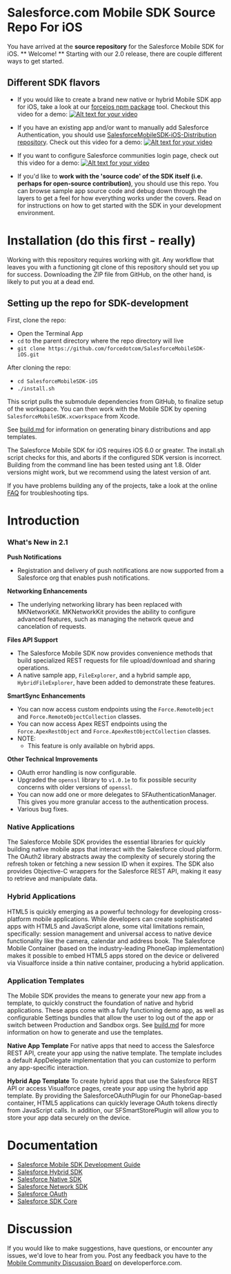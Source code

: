 # Salesforce.com Mobile SDK Source Repo For iOS

You have arrived at the **source repository** for the Salesforce Mobile SDK for iOS. ** Welcome!  **
Starting with our 2.0 release, there are couple different ways to get started.

## Different SDK flavors
- If you would like to create a brand new native or hybrid Mobile SDK app for iOS, take a look at our [forceios npm package](https://npmjs.org/package/forceios) tool. Checkout this video for a demo:
[![Alt text for your video](http://img.youtube.com/vi/zNw59KEUF24/0.jpg)](http://www.youtube.com/watch?v=zNw59KEUF24)


- If you have an existing app and/or want to manually add Salesforce Authentication, you should use [SalesforceMobileSDK-iOS-Distribution repository](https://github.com/forcedotcom/SalesforceMobileSDK-iOS-Distribution). Check out this video for a demo:
[![Alt text for your video](http://img.youtube.com/vi/X4jhhmnvjAI/0.jpg)](http://www.youtube.com/watch?v=X4jhhmnvjAI)

- If you want to configure Salesforce communities login page, check out this video for a demo:
[![Alt text for your video](http://img.youtube.com/vi/USFPo2u7jpU/0.jpg)](http://www.youtube.com/watch?v=USFPo2u7jpU)


- If you'd like to **work with the 'source code' of the SDK itself (i.e. perhaps for open-source contribution)**, you should use this repo.  You can browse sample app source code and debug down through the layers to get a feel for how everything works under the covers.  Read on for instructions on how to get started with the SDK in your development environment.

Installation (do this first - really)
==
Working with this repository requires working with git.  Any workflow that leaves you with a functioning git clone of this repository should set you up for success.  Downloading the ZIP file from GitHub, on the other hand, is likely to put you at a dead end.

## Setting up the repo for SDK-development
First, clone the repo:

- Open the Terminal App
- `cd` to the parent directory where the repo directory will live
- `git clone https://github.com/forcedotcom/SalesforceMobileSDK-iOS.git`

After cloning the repo:

- `cd SalesforceMobileSDK-iOS`
- `./install.sh`

This script pulls the submodule dependencies from GitHub, to finalize setup of the workspace.  You can then work with the Mobile SDK by opening `SalesforceMobileSDK.xcworkspace` from Xcode.

See [build.md](build.md) for information on generating binary distributions and app templates.

The Salesforce Mobile SDK for iOS requires iOS 6.0 or greater.  The install.sh script checks for this, and aborts if the configured SDK version is incorrect.  Building from the command line has been tested using ant 1.8.  Older versions might work, but we recommend using the latest version of ant.

If you have problems building any of the projects, take a look at the online [FAQ](https://github.com/forcedotcom/SalesforceMobileSDK-iOS/wiki/FAQ) for troubleshooting tips.

Introduction
==

### What's New in 2.1

**Push Notifications**
- Registration and delivery of push notifications are now supported from a Salesforce org that enables push notifications.

**Networking Enhancements**
- The underlying networking library has been replaced with MKNetworkKit. MKNetworkKit provides the ability to configure advanced features, such as managing the network queue and cancelation of requests.

**Files API Support**
- The Salesforce Mobile SDK now provides convenience methods that build specialized REST requests for file upload/download and sharing operations.
- A native sample app, `FileExplorer`, and a hybrid sample app, `HybridFileExplorer`, have been added to demonstrate these features.

**SmartSync Enhancements**
- You can now access custom endpoints using the `Force.RemoteObject` and `Force.RemoteObjectCollection` classes.
- You can now access Apex REST endpoints using the `Force.ApexRestObject` and `Force.ApexRestObjectCollection` classes.
- NOTE:
	- This feature is only available on hybrid apps.

**Other Technical Improvements**
- OAuth error handling is now configurable.
- Upgraded the `openssl` library to `v1.0.1e` to fix possible security concerns with older versions of `openssl`.
- You can now add one or more delegates to SFAuthenticationManager. This gives you more granular access to the authentication process.
- Various bug fixes.

### Native Applications
The Salesforce Mobile SDK provides the essential libraries for quickly building native mobile apps that interact with the Salesforce cloud platform. The OAuth2 library abstracts away the complexity of securely storing the refresh token or fetching a new session ID when it expires. The SDK also provides Objective-C wrappers for the Salesforce REST API, making it easy to retrieve and manipulate data.

### Hybrid Applications
HTML5 is quickly emerging as a powerful technology for developing cross-platform mobile applications. While developers can create sophisticated apps with HTML5 and JavaScript alone, some vital limitations remain, specifically: session management and universal access to native device functionality like the camera, calendar and address book. The Salesforce Mobile Container (based on the industry-leading PhoneGap implementation) makes it possible to embed HTML5 apps stored on the device or delivered via Visualforce inside a thin native container, producing a hybrid application.

### Application Templates
The Mobile SDK provides the means to generate your new app from a template, to quickly construct the foundation of native and hybrid applications.  These apps come with a fully functioning demo app, as well as configurable Settings bundles that allow the user to log out of the app or switch between Production and Sandbox orgs.  See [build.md](build.md) for more information on how to generate and use the templates.

**Native App Template**
For native apps that need to access the Salesforce REST API, create your app using the native template.  The template includes a default AppDelegate implementation that you can customize to perform any app-specific interaction.

**Hybrid App Template**
To create hybrid apps that use the Salesforce REST API or access Visualforce pages, create your app using the hybrid app template. By providing the SalesforceOAuthPlugin for our PhoneGap-based container, HTML5 applications can quickly leverage OAuth tokens directly from JavaScript calls.  In addition, our SFSmartStorePlugin will allow you to store your app data securely on the device.

Documentation
==

* [Salesforce Mobile SDK Development Guide](https://github.com/forcedotcom/SalesforceMobileSDK-Shared/blob/master/doc/mobile_sdk.pdf?raw=true)
* [Salesforce Hybrid SDK](http://forcedotcom.github.io/SalesforceMobileSDK-iOS/Documentation/SalesforceHybridSDK/html/index.html)
* [Salesforce Native SDK](http://forcedotcom.github.io/SalesforceMobileSDK-iOS/Documentation/SalesforceNativeSDK/html/index.html)
* [Salesforce Network SDK](http://forcedotcom.github.io/SalesforceMobileSDK-iOS/Documentation/SalesforceNetworkSDK/html/index.html)
* [Salesforce OAuth](http://forcedotcom.github.io/SalesforceMobileSDK-iOS/Documentation/SalesforceOAuth/html/index.html)
* [Salesforce SDK Core](http://forcedotcom.github.io/SalesforceMobileSDK-iOS/Documentation/SalesforceSDKCore/html/index.html)


Discussion
==

If you would like to make suggestions, have questions, or encounter any issues, we'd love to hear from you. Post any feedback you have to the [Mobile Community Discussion Board](http://boards.developerforce.com/t5/Mobile/bd-p/mobile) on developerforce.com.
